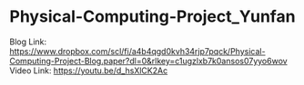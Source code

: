 # Physical-Computing-Project_Yunfan

Blog Link:
https://www.dropbox.com/scl/fi/a4b4qgd0kvh34rjp7pqck/Physical-Computing-Project-Blog.paper?dl=0&rlkey=c1ugzlxb7k0ansos07yyo6wov
Video Link:
https://youtu.be/d_hsXlCK2Ac
